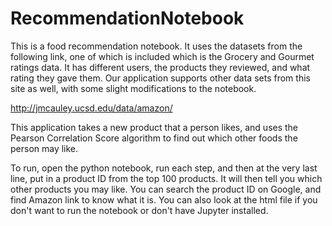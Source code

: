 # RecommendationNotebook

This is a food recommendation notebook. It uses the datasets from the following link, one of which is included which is the Grocery and Gourmet ratings data. It has different users, the products they reviewed, and what rating they gave them. Our application supports other data sets from this site as well, with some slight modifications to the notebook.

http://jmcauley.ucsd.edu/data/amazon/

This application takes a new product that a person likes, and uses the Pearson Correlation Score algorithm to find out which other foods the person may like. 

To run, open the python notebook, run each step, and then at the very last line, put in a product ID from the top 100 products. It will then tell you which other products you may like. You can search the product ID on Google, and find Amazon link to know what it is. You can also look at the html file if you don't want to run the notebook or don't have Jupyter installed.
